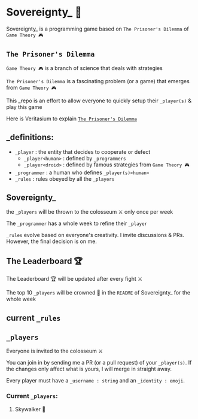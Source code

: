 # Sovereignty_ 👑

Sovereignty_ is a programming game based on `The Prisoner's Dilemma` of `Game Theory 🎮`

## `The Prisoner's Dilemma`

`Game Theory 🎮` is a branch of science that deals with strategies

`The Prisoner's Dilemma` is a fascinating problem (or a game) that emerges from `Game Theory 🎮`

This _repo is an effort to allow everyone to quickly setup their `_player(s)` & play this game

Here is Veritasium to explain [`The Prisoner's Dilemma`](https://www.youtube.com/watch?v=mScpHTIi-kM)

## _definitions:

- `_player` : the entity that decides to cooperate or defect
    - `_player<human>` : defined by `_programmers` 
    - `_player<droid>` : defined by famous strategies from `Game Theory 🎮`
- `_programmer` : a human who defines `_player(s)<human>`
- `_rules` : rules obeyed by all the `_players`

## Sovereignty_ 


the `_players` will be thrown to the colosseum ⚔️ only once per week

The `_programmer` has a whole week to refine their `_player`

`_rules` evolve based on everyone's creativity. I invite discussions & PRs. However, the final decision is on me.

## The Leaderboard 🏆

The Leaderboard 🏆 will be updated after every fight ⚔️

The top 10 `_players` will be crowned 👑 in the `README` of Sovereignty_ for the whole week

## current `_rules`

## `_players`

Everyone is invited to the colosseum ⚔️

You can join in by sending me a PR (or a pull request) of your `_player(s)`. If the changes only affect what is yours, I will merge in straight away.

Every player must have a `_username : string` and an `_identity : emoji`.

### Current `_players`:
1. Skywalker 🔦